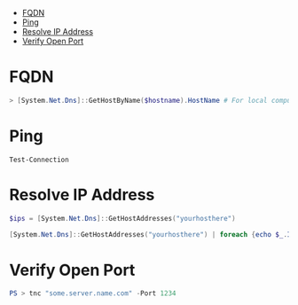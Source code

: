* [FQDN](#fqdn)
* [Ping](#ping)
* [Resolve IP Address](#resolve-ip-address)
* [Verify Open Port](verify-open-port)
# FQDN
```powershell
> [System.Net.Dns]::GetHostByName($hostname).HostName # For local computer
```
# Ping
```
Test-Connection
```
# Resolve IP Address
```powershell
$ips = [System.Net.Dns]::GetHostAddresses("yourhosthere")

[System.Net.Dns]::GetHostAddresses("yourhosthere") | foreach {echo $_.IPAddressToString }
```
# Verify Open Port
```powershell
PS > tnc "some.server.name.com" -Port 1234
```
